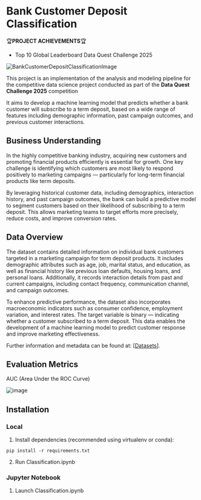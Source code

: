 # Bank Customer Deposit Classification
🏆**PROJECT ACHIEVEMENTS**🏆
- Top 10 Global Leaderboard Data Quest Challenge 2025

![BankCustomerDepositClassificationImage](https://github.com/user-attachments/assets/c4e42a0e-d954-428d-83e4-7624023d446e)

This project is an implementation of the analysis and modeling pipeline for the competitive data science project conducted as part of the **Data Quest Challenge 2025** competition

It aims to develop a machine learning model that predicts whether a bank customer will subscribe to a term deposit, based on a wide range of features including demographic information, past campaign outcomes, and previous customer interactions.

## Business Understanding

In the highly competitive banking industry, acquiring new customers and promoting financial products efficiently is essential for growth. One key challenge is identifying which customers are most likely to respond positively to marketing campaigns — particularly for long-term financial products like term deposits.

By leveraging historical customer data, including demographics, interaction history, and past campaign outcomes, the bank can build a predictive model to segment customers based on their likelihood of subscribing to a term deposit. This allows marketing teams to target efforts more precisely, reduce costs, and improve conversion rates.

## Data Overview

The dataset contains detailed information on individual bank customers targeted in a marketing campaign for term deposit products. It includes demographic attributes such as age, job, marital status, and education, as well as financial history like previous loan defaults, housing loans, and personal loans. Additionally, it records interaction details from past and current campaigns, including contact frequency, communication channel, and campaign outcomes.

To enhance predictive performance, the dataset also incorporates macroeconomic indicators such as consumer confidence, employment variation, and interest rates. The target variable is binary — indicating whether a customer subscribed to a term deposit. This data enables the development of a machine learning model to predict customer response and improve marketing effectiveness.

Further information and metadata can be found at: [[Datasets](https://drive.google.com/drive/folders/1WOVfV3G2m4QwDfRLAaXnWZkBx5cZHk8l)].

## Evaluation Metrics
AUC (Area Under the ROC Curve)

![image](https://github.com/user-attachments/assets/dfc6a40e-f05b-4659-bc50-6be2d0728f11)

## Installation
### Local
1. Install dependencies (recommended using virtualenv or conda):
```
pip install -r requirements.txt
```
2. Run Classification.ipynb

### Jupyter Notebook
1. Launch Classification.ipynb

